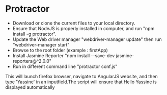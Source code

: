 # Protractor


- Download or clone the current files to your local directory.
- Ensure that NodeJS is properly installed in computer, and run "npm install -g protractor".
- Update the Web driver manager "webdriver-manager update" then run "webdriver-manager start"
- Browse to the root folder (example : firstApp)
- Install Jasmine Reporter "npm install --save-dev jasmine-reporters@^2.0.0"	
- Run in different command line "protractor conf.js"

This will launch firefox browser, navigate to AngularJS website, and then type 'Yassine' in an inputfield.The script will ensure that Hello Yassine is displayed automatically
